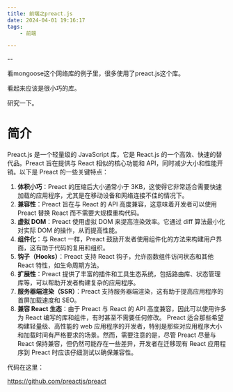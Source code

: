 ```yaml
---
title: 前端之preact.js
date: 2024-04-01 19:16:17
tags:
	- 前端

---
```


--

看mongoose这个网络库的例子里，很多使用了preact.js这个库。

看起来应该是很小巧的库。

研究一下。

# 简介

Preact.js 是一个轻量级的 JavaScript 库，它是 React.js 的一个高效、快速的替代品。Preact 旨在提供与 React 相似的核心功能和 API，同时减少大小和性能开销。以下是 Preact 的一些关键特点：
1. **体积小巧**：Preact 的压缩后大小通常小于 3KB，这使得它非常适合需要快速加载的应用程序，尤其是在移动设备和网络连接不佳的情况下。
2. **兼容性**：Preact 旨在与 React 的 API 高度兼容，这意味着开发者可以使用 Preact 替换 React 而不需要大规模重构代码。
3. **虚拟 DOM**：Preact 使用虚拟 DOM 来提高渲染效率。它通过 diff 算法最小化对实际 DOM 的操作，从而提高性能。
4. **组件化**：与 React 一样，Preact 鼓励开发者使用组件化的方法来构建用户界面，这有助于代码的复用和组织。
5. **钩子（Hooks）**：Preact 支持 React 钩子，允许函数组件访问状态和其他 React 特性，如生命周期方法。
6. **扩展性**：Preact 提供了丰富的插件和工具生态系统，包括路由库、状态管理库等，可以帮助开发者构建复杂的应用程序。
7. **服务器端渲染（SSR）**：Preact 支持服务器端渲染，这有助于提高应用程序的首屏加载速度和 SEO。
8. **兼容 React 生态**：由于 Preact 与 React 的 API 高度兼容，因此可以使用许多为 React 编写的库和组件，有时甚至不需要任何修改。
Preact 适合那些希望构建轻量级、高性能的 web 应用程序的开发者，特别是那些对应用程序大小和加载时间有严格要求的场景。然而，需要注意的是，尽管 Preact 尽量与 React 保持兼容，但仍然可能存在一些差异，开发者在迁移现有 React 应用程序到 Preact 时应该仔细测试以确保兼容性。

代码在这里：

https://github.com/preactjs/preact